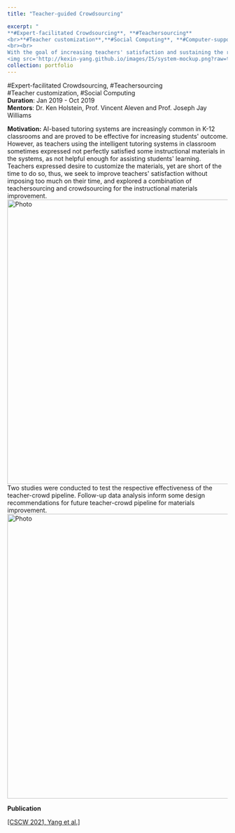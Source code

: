```yaml
---
title: "Teacher-guided Crowdsourcing" 

excerpt: "
**#Expert-facilitated Crowdsourcing**, **#Teachersourcing**
<br>**#Teacher customization**,**#Social Computing**, **#Computer-supported Cooperative Work**
<br><br>
With the goal of increasing teachers' satisfaction and sustaining the relevance of materials in intelligent tutoring system, without imposing too much time on the busy teachers, in this recent research, I studied how teachers might guide the crowd to perform improvement on existing instructional materials (on-demand hints) in a math intelligent tutoring system.<br>
<img src='http://kexin-yang.github.io/images/IS/system-mockup.png?raw=true' alt='Photo' style='width: 650px;'/>"  
collection: portfolio  
---
```

\#Expert-facilitated Crowdsourcing, \#Teachersourcing<br> 
\#Teacher customization, \#Social Computing<br>
**Duration**: Jan 2019 - Oct 2019<br>
**Mentors**: Dr. Ken Holstein, Prof. Vincent Aleven and Prof. Joseph Jay Williams

**Motivation:**
AI-based tutoring systems are increasingly common in K-12 classrooms and are proved to be effective for increasing students' outcome. 
However, as teachers using the intelligent tutoring systems in classroom sometimes expressed not perfectly satisfied some instructional materials in the systems, as not helpful enough for assisting students' learning.
Teachers expressed desire to customize the materials, yet are short of the time to do so, thus, we seek to improve teachers' satisfaction without imposing too much on their time, and explored a combination of teachersourcing and crowdsourcing for the instructional materials improvement.  <br>
<img src='http://kexin-yang.github.io/images/IS/system-mockup.png?raw=true' alt='Photo' style='width: 650px;'/>  <br>
Two studies were conducted to test the respective effectiveness of the teacher-crowd pipeline. Follow-up data analysis inform some design recommendations for future teacher-crowd pipeline for materials improvement.  <br>
<img src='http://kexin-yang.github.io/images/IS/two-version.png?raw=true' alt='Photo' style='width: 650px;'/>  <br>


**Publication**

[[CSCW 2021, Yang et al.]](http://kexin-yang.github.io/files/cscw2021Yang.pdf)

